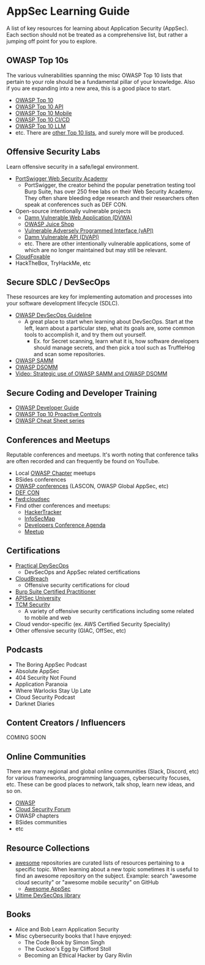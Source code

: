 # AppSec Learning Guide

A list of key resources for learning about Application Security (AppSec). Each section should not be treated as a comprehensive list, but rather a jumping off point for you to explore.

## OWASP Top 10s

The various vulnerabilities spanning the misc OWASP Top 10 lists that pertain to your role should be a fundamental pillar of your knowledge. Also if you are expanding into a new area, this is a good place to start.

- [OWASP Top 10](https://owasp.org/www-project-top-ten/)
- [OWASP Top 10 API](https://owasp.org/www-project-api-security/)
- [OWASP Top 10 Mobile](https://owasp.org/www-project-mobile-top-10/)
- [OWASP Top 10 CI/CD](https://owasp.org/www-project-top-10-ci-cd-security-risks/)
- [OWASP Top 10 LLM](https://owasp.org/www-project-top-10-for-large-language-model-applications/)
- etc. There are [other Top 10 lists](https://owasp.org/search/?searchString=top+10), and surely more will be produced.

## Offensive Security Labs

Learn offensive security in a safe/legal environment.

- [PortSwigger Web Security Academy](https://portswigger.net/web-security)
	- PortSwigger, the creator behind the popular penetration testing tool Burp Suite, has over 250 free labs on their Web Security Academy. They often share bleeding edge research and their researchers often speak at conferences such as DEF CON.
- Open-source intentionally vulnerable projects
	- [Damn Vulnerable Web Application (DVWA)](https://github.com/digininja/DVWA)
	- [OWASP Juice Shop](https://github.com/juice-shop/juice-shop)
	- [Vulnerable Adversely Programmed Interface (vAPI)](https://github.com/roottusk/vapi)
	- [Damn Vulnerable API (DVAPI)](https://github.com/payatu/DVAPI)
	- etc. There are other intentionally vulnerable applications, some of which are no longer maintained but may still be relevant.
- [CloudFoxable](https://cloudfoxable.bishopfox.com/)
- HackTheBox, TryHackMe, etc

## Secure SDLC / DevSecOps

These resources are key for implementing automation and processes into your software development lifecycle (SDLC).

- [OWASP DevSecOps Guideline](https://owasp.org/www-project-devsecops-guideline/)
	- A great place to start when learning about DevSecOps. Start at the left, learn about a particular step, what its goals are, some common tools to accomplish it, and try them out yourself.
		- Ex. for Secret scanning, learn what it is, how software developers should manage secrets, and then pick a tool such as TruffleHog and scan some repositories.
- [OWASP SAMM](https://owaspsamm.org/model/)
- [OWASP DSOMM](https://dsomm.owasp.org/)
- [Video: Strategic use of OWASP SAMM and OWASP DSOMM](https://www.youtube.com/watch?v=MIzENOyylZI)

##  Secure Coding and Developer Training

- [OWASP Developer Guide](https://devguide.owasp.org/)
- [OWASP Top 10 Proactive Controls](https://top10proactive.owasp.org/)
- [OWASP Cheat Sheet series](https://cheatsheetseries.owasp.org/)

## Conferences and Meetups

Reputable conferences and meetups. It's worth noting that conference talks are often recorded and can frequently be found on YouTube.

- Local [OWASP Chapter](https://owasp.org/chapters/) meetups
- BSides conferences
- [OWASP conferences](https://owasp.org/events/) (LASCON, OWASP Global AppSec, etc)
- [DEF CON](https://defcon.org/)
- [fwd:cloudsec](https://fwdcloudsec.org/)
- Find other conferences and meetups:
	- [HackerTracker](https://hackertracker.app/)
	- [InfoSecMap](https://infosecmap.com/)
	- [Developers Conference Agenda](https://developers.events/#/2025/calendar)
	- [Meetup](https://www.meetup.com/)

## Certifications

- [Practical DevSecOps](https://www.practical-devsecops.com/)
	- DevSecOps and AppSec related certifications
- [CloudBreach](https://cloudbreach.io/)
	* Offensive security certifications for cloud
- [Burp Suite Certified Practitioner](https://portswigger.net/web-security/certification)
- [APISec University](https://www.apisecuniversity.com/certifications)
- [TCM Security](https://certifications.tcm-sec.com/)
	- A variety of offensive security certifications including some related to mobile and web
- Cloud vendor-specific (ex. AWS Certified Security Speciality)
- Other offensive security (GIAC, OffSec, etc)

## Podcasts

- The Boring AppSec Podcast
- Absolute AppSec
- 404 Security Not Found
- Application Paranoia
- Where Warlocks Stay Up Late
- Cloud Security Podcast
- Darknet Diaries

## Content Creators / Influencers

COMING SOON

## Online Communities

There are many regional and global online communities (Slack, Discord, etc) for various frameworks, programming languages, cybersecurity focuses, etc. These can be good places to network, talk shop, learn new ideas, and so on.

* [OWASP](https://owasp.org/slack/invite)
* [Cloud Security Forum](https://fwdcloudsec.org/forum/)
* OWASP chapters
* BSides communities
* etc

## Resource Collections

- [awesome](https://github.com/topics/awesome) repositories are curated lists of resources pertaining to a specific topic. When learning about a new topic sometimes it is useful to find an awesome repository on the subject. Example: search "awesome cloud security" or "awesome mobile security" on GitHub
	- [Awesome AppSec](https://github.com/paragonie/awesome-appsec)
- [Ultime DevSecOps library](https://github.com/sottlmarek/DevSecOps)

## Books

- Alice and Bob Learn Application Security
- Misc cybersecurity books that I have enjoyed:
	- The Code Book by Simon Singh
	- The Cuckoo's Egg by Clifford Stoll
	- Becoming an Ethical Hacker by Gary Rivlin
